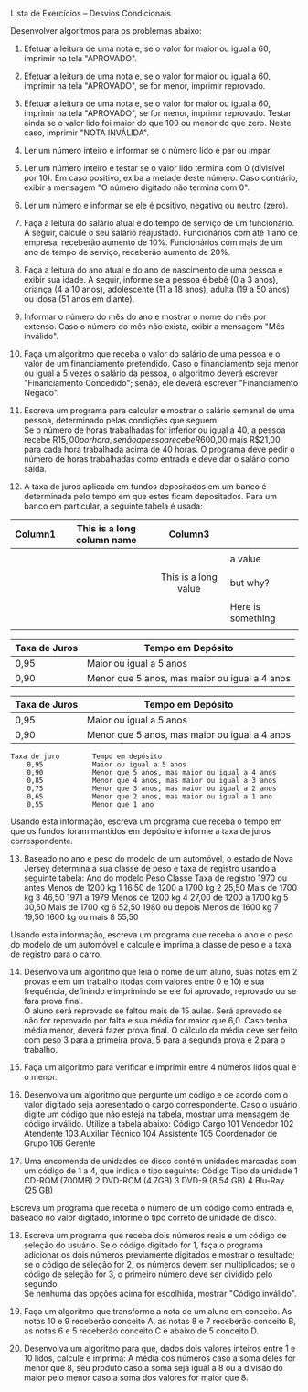 Lista de Exercícios – Desvios Condicionais
 
Desenvolver algoritmos para os problemas abaixo:
 
1. Efetuar a leitura de uma nota e, se o valor for maior ou igual a 60, imprimir na tela "APROVADO". 

2. Efetuar a leitura de uma nota e, se o valor for maior ou igual a 60, imprimir na tela "APROVADO", se for menor, imprimir reprovado. 

3. Efetuar a leitura de uma nota e, se o valor for maior ou igual a 60, imprimir na tela "APROVADO", se for menor, imprimir reprovado. 
Testar ainda se o valor lido foi maior do que 100 ou menor do que zero. Neste caso, imprimir "NOTA INVÁLIDA". 

4. Ler um número inteiro e informar se o número lido é par ou ímpar. 

5. Ler um número inteiro e testar se o valor lido termina com 0 (divisível por 10). Em caso positivo, exiba a metade deste número. 
Caso contrário, exibir a mensagem "O número digitado não termina com 0". 

6. Ler um número e informar se ele é positivo, negativo ou neutro (zero). 

7. Faça a leitura do salário atual e do tempo de serviço de um funcionário. A seguir, calcule o seu salário reajustado. 
Funcionários com até 1 ano de empresa, receberão aumento de 10%. 
Funcionários com mais de um ano de tempo de serviço, receberão aumento de 20%.

8. Faça a leitura do ano atual e do ano de nascimento de uma pessoa e exibir sua idade. 
A seguir, informe se a pessoa é bebê (0 a 3 anos), criança (4 a 10 anos), adolescente (11 a 18 anos), adulta (19 a 50 anos) ou idosa (51 anos em diante). 

9. Informar o número do mês do ano e mostrar o nome do mês por extenso. 
Caso o número do mês não exista, exibir a mensagem "Mês inválido". 

10. Faça um algoritmo que receba o valor do salário de uma pessoa e o valor de um financiamento pretendido. 
Caso o financiamento seja menor ou igual a 5 vezes o salário da pessoa, o algoritmo deverá escrever "Financiamento Concedido"; senão, ele deverá escrever "Financiamento Negado". 

11. Escreva um programa para calcular e mostrar o salário semanal de uma pessoa, determinado pelas condições que seguem.  
Se o número de horas trabalhadas for inferior ou igual a 40, a pessoa recebe R$15,00 por hora, senão a pessoa recebe R$600,00 mais R$21,00 para cada hora trabalhada acima de 40 horas. 
O programa deve pedir o número de horas trabalhadas como entrada e deve dar o salário como saída. 

12. A taxa de juros aplicada em fundos depositados em um banco é determinada pelo tempo em que estes ficam depositados.
Para um banco em particular, a seguinte tabela é usada: 

| Column1 | This is a long column name | Column3              |                   |
|--------:|----------------------------|:--------------------:|:------------------|
|         |                            |                      |                   |
|         |                            |                      | a value           |
|         |                            |                      |                   |
|         |                            | This is a long value | but why?          |
|         |                            |                      |                   |
|         |                            |                      | Here is something |
|         |                            |                      |                   |

| Taxa de Juros | Tempo em Depósito                             |
|---------------|-----------------------------------------------|
| 0,95          | Maior ou igual a 5 anos                       |
| 0,90          | Menor que 5 anos, mas maior ou igual a 4 anos |

| Taxa de Juros | Tempo em Depósito |
|--|--|
| 0,95 | Maior ou igual a 5 anos |
| 0,90 | Menor que 5 anos, mas maior ou igual a 4 anos |

    Taxa de juro        Tempo em depósito 
        0,95            Maior ou igual a 5 anos
        0,90            Menor que 5 anos, mas maior ou igual a 4 anos
        0,85            Menor que 4 anos, mas maior ou igual a 3 anos
        0,75            Menor que 3 anos, mas maior ou igual a 2 anos
        0,65            Menor que 2 anos, mas maior ou igual a 1 ano
        0,55            Menor que 1 ano
Usando esta informação, escreva um programa que receba o tempo em que os fundos foram mantidos em depósito e informe a taxa de juros correspondente. 

13. Baseado  no  ano  e  peso  do  modelo  de  um  automóvel,  o  estado  de  Nova  Jersey determina a sua classe de peso e taxa de registro usando a seguinte tabela: 
    Ano do modelo   Peso                Classe      Taxa de registro
    1970 ou antes   Menos de 1200 kg    1           16,50
                    de 1200 a 1700 kg   2           25,50 
                    Mais de 1700 kg     3           46,50
    1971 a 1979     Menos de 1200 kg    4           27,00
                    de 1200 a 1700 kg   5           30,50
                    Mais de 1700 kg     6           52,50
    1980 ou depois  Menos de 1600 kg    7           19,50 
                    1600 kg ou mais     8           55,50

Usando esta informação, escreva um programa que receba o ano e o peso do modelo de um automóvel e calcule e imprima a classe de peso e a taxa de registro para o carro. 

14. Desenvolva um algoritmo que leia o nome de um aluno, suas notas em 2 provas e em um trabalho (todas com valores entre 0 e 10) e sua frequência, definindo e imprimindo se ele foi aprovado, reprovado ou se fará prova final.  
O aluno será reprovado se faltou mais de 15 aulas. Será aprovado se não for reprovado por falta e sua média for maior que 6,0. Caso tenha média menor, deverá fazer prova final. 
O cálculo da média deve ser feito com peso 3 para a primeira prova, 5 para a segunda prova e 2 para o trabalho.
 
15. Faça um algoritmo para verificar e imprimir entre 4 números lidos qual é o menor. 

16. Desenvolva um algoritmo que pergunte um código e de acordo com o valor digitado seja apresentado o cargo correspondente.
Caso o usuário digite um código que não esteja na tabela, mostrar uma mensagem de código inválido. Utilize a tabela abaixo: 
    Código  Cargo
    101     Vendedor
    102     Atendente
    103     Auxiliar Técnico
    104     Assistente
    105     Coordenador de Grupo
    106     Gerente

17. Uma encomenda de unidades de disco contém unidades marcadas com um código de 1 a 4, que indica o tipo seguinte:
    Código  Tipo da unidade
    1       CD-ROM (700MB)
    2       DVD-ROM (4.7GB)
    3       DVD-9 (8.54 GB)
    4       Blu-Ray (25 GB)

Escreva um programa que receba o número de um código como entrada e, baseado no valor digitado, informe o tipo correto de unidade de disco. 

18. Escreva um programa que receba dois números reais e um código de seleção do usuário.
Se o código digitado for 1, faça o programa adicionar os dois números previamente digitados e mostrar o resultado; 
se o código de seleção for 2, os números devem ser multiplicados; 
se o código de seleção for 3, o primeiro número deve ser dividido pelo segundo.  
Se nenhuma das opções acima for escolhida, mostrar "Código inválido".

19. Faça um algoritmo que transforme a nota de um aluno em conceito. As notas 10 e 9 receberão conceito A, as notas 8 e 7 receberão conceito B, as notas 6 e 5 receberão conceito C e abaixo de 5 conceito D.

20. Desenvolva um algoritmo para que, dados dois valores inteiros entre 1 e 10 lidos, calcule e imprima: 
A média dos números caso a soma deles for menor que 8, seu produto caso a soma seja igual a 8 ou a divisão do maior pelo menor caso a soma dos valores for maior que 8.